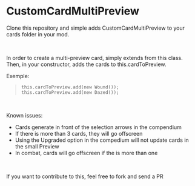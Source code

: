 # CustomCardMultiPreview

<p>Clone this repository and simple adds CustomCardMultiPreview to your cards folder in your mod.</p>

<br>

<p>In order to create a multi-preview card, simply extends from this class.<br>
Then, in your constructor, adds the cards to this.cardToPreview.</p>

<p>Exemple:</p>

> `this.cardToPreview.add(new Wound());`<br>
> `this.cardToPreview.add(new Dazed());`

<br>

<p>Known issues:

- Cards generate in front of the selection arrows in the compendium
- If there is more than 3 cards, they will go offscreen
- Using the Upgraded option in the compedium will not update cards in the small Preview
- In combat, cards will go offscreen if the is more than one

</p>
<br>
<p>If you want to contribute to this, feel free to fork and send a PR</p>
